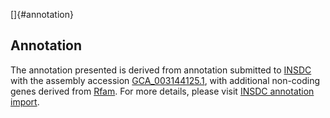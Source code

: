 []{#annotation}

Annotation
----------

The annotation presented is derived from annotation submitted to
[INSDC](http://www.insdc.org) with the assembly accession
[GCA\_003144125.1](http://www.ebi.ac.uk/ena/data/view/GCA_003144125.1),
with additional non-coding genes derived from
[Rfam](http://rfam.xfam.org/). For more details, please visit [INSDC
annotation
import](http://ensemblgenomes.org/info/data/insdc_annotation).
